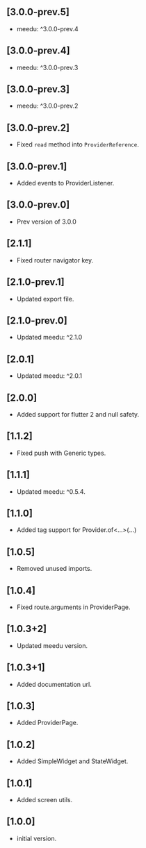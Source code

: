 ## [3.0.0-prev.5]
- meedu: ^3.0.0-prev.4

## [3.0.0-prev.4]
- meedu: ^3.0.0-prev.3

## [3.0.0-prev.3]
- meedu: ^3.0.0-prev.2
## [3.0.0-prev.2]
- Fixed `read` method into `ProviderReference`.
## [3.0.0-prev.1]
- Added events to ProviderListener.
## [3.0.0-prev.0]
- Prev version of 3.0.0

## [2.1.1]
- Fixed router navigator key.

## [2.1.0-prev.1]
- Updated export file.
## [2.1.0-prev.0]
- Updated meedu: ^2.1.0

## [2.0.1]
- Updated meedu: ^2.0.1

## [2.0.0]
- Added support for flutter 2 and null safety.

## [1.1.2]
- Fixed push with Generic types.

## [1.1.1]
- Updated meedu: ^0.5.4.

## [1.1.0]
- Added tag support for Provider.of<...>(...)

## [1.0.5]
- Removed unused imports.

## [1.0.4]
- Fixed route.arguments in ProviderPage.

## [1.0.3+2]
- Updated meedu version.

## [1.0.3+1]
- Added documentation url.

## [1.0.3]
 - Added ProviderPage.

## [1.0.2]
 - Added SimpleWidget and StateWidget.
## [1.0.1]
 - Added screen utils.

## [1.0.0]
 - initial version.

